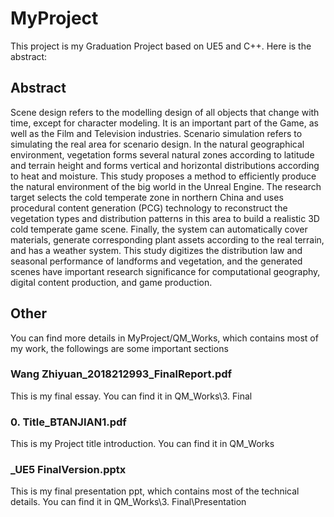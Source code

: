 # MyProject
This project is my Graduation Project based on UE5 and C++. Here is the abstract:
 ## Abstract
Scene design refers to the modelling design of all objects that change with time, except for character modeling. It is an important part of the Game, as well as the Film and Television industries. Scenario simulation refers to simulating the real area for scenario design. In the natural geographical environment, vegetation forms several natural zones according to latitude and terrain height and forms vertical and horizontal distributions according to heat and moisture. This study proposes a method to efficiently produce the natural environment of the big world in the Unreal Engine. The research target selects the cold temperate zone in northern China and uses procedural content generation (PCG) technology to reconstruct the vegetation types and distribution patterns in this area to build a realistic 3D cold temperate game scene. Finally, the system can automatically cover materials, generate corresponding plant assets according to the real terrain, and has a weather system. This study digitizes the distribution law and seasonal performance of landforms and vegetation, and the generated scenes have important research significance for computational geography, digital content production, and game production.

## Other
You can find more details in MyProject/QM_Works, which contains most of my work, the followings are some important sections

### Wang Zhiyuan_2018212993_FinalReport.pdf 
This is my final essay. You can find it in QM_Works\3. Final

### 0. Title_BTANJIAN1.pdf
This is my Project title introduction. You can find it in QM_Works


### _UE5 FinalVersion.pptx
This is my final presentation ppt, which contains most of the technical details. You can find it in QM_Works\3. Final\Presentation
 
